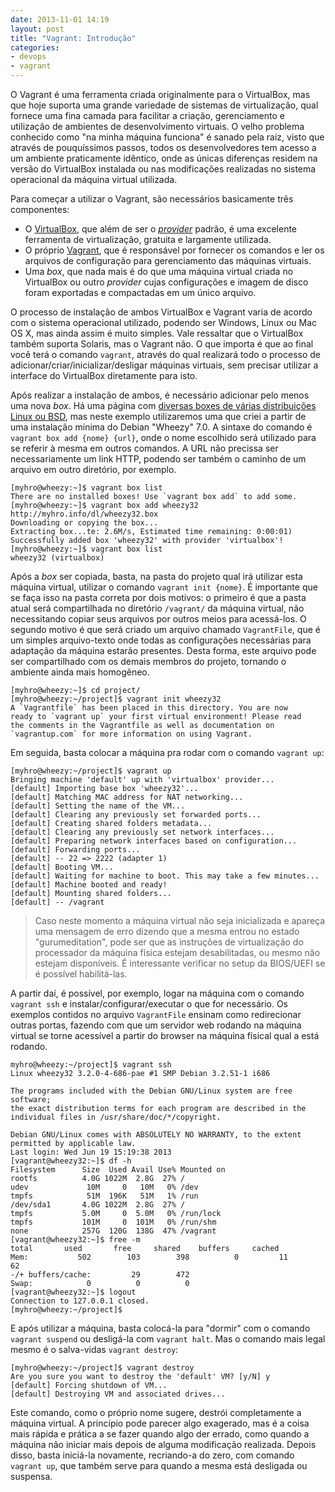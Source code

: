 ```yaml
---
date: 2013-11-01 14:19
layout: post
title: "Vagrant: Introdução"
categories: 
- devops
- vagrant
---
```


O Vagrant é uma ferramenta criada originalmente para o VirtualBox, mas que hoje suporta uma grande variedade de sistemas de virtualização, qual fornece uma fina camada para facilitar a criação, gerenciamento e utilização de ambientes de desenvolvimento virtuais. O velho problema conhecido como "na minha máquina funciona" é sanado pela raiz, visto que através de pouquíssimos passos, todos os desenvolvedores tem acesso a um ambiente praticamente idêntico, onde as únicas diferenças residem na versão do VirtualBox instalada ou nas modificações realizadas no sistema operacional da máquina virtual utilizada.

Para começar a utilizar o Vagrant, são necessários basicamente três componentes:

* O [VirtualBox](https://www.virtualbox.org/), que além de ser o [_provider_](http://docs.vagrantup.com/v2/providers/index.html) padrão, é uma excelente ferramenta de virtualização, gratuita e largamente utilizada.
* O próprio [Vagrant](http://www.vagrantup.com/), que é responsável por fornecer os comandos e ler os arquivos de configuração para gerenciamento das máquinas virtuais.
* Uma _box_, que nada mais é do que uma máquina virtual criada no VirtualBox ou outro _provider_ cujas configurações e imagem de disco foram exportadas e compactadas em um único arquivo.

O processo de instalação de ambos VirtualBox e Vagrant varia de acordo com o sistema operacional utilizado, podendo ser Windows, Linux ou Mac OS X, mas ainda assim é muito simples. Vale ressaltar que o VirtualBox também suporta Solaris, mas o Vagrant não. O que importa é que ao final você terá o comando `vagrant`, através do qual realizará todo o processo de adicionar/criar/inicializar/desligar máquinas virtuais, sem precisar utilizar a interface do VirtualBox diretamente para isto.

Após realizar a instalação de ambos, é necessário adicionar pelo menos uma nova _box_. Há uma página com [diversas boxes de várias distribuições Linux ou BSD](http://www.vagrantbox.es/), mas neste exemplo utilizaremos uma que criei a partir de uma instalação mínima do Debian "Wheezy" 7.0. A sintaxe do comando é `vagrant box add {nome} {url}`, onde o nome escolhido será utilizado para se referir à mesma em outros comandos. A URL não precissa ser necessariamente um link HTTP, podendo ser também o caminho de um arquivo em outro diretório, por exemplo.

    [myhro@wheezy:~]$ vagrant box list
    There are no installed boxes! Use `vagrant box add` to add some.
    [myhro@wheezy:~]$ vagrant box add wheezy32 http://myhro.info/dl/wheezy32.box 
    Downloading or copying the box...
    Extracting box...te: 2.6M/s, Estimated time remaining: 0:00:01)
    Successfully added box 'wheezy32' with provider 'virtualbox'!
    [myhro@wheezy:~]$ vagrant box list
    wheezy32 (virtualbox)

Após a _box_ ser copiada, basta, na pasta do projeto qual irá utilizar esta máquina virtual, utilizar o comando `vagrant init {nome}`. É importante que se faça isso na pasta correta por dois motivos: o primeiro é que a pasta atual será compartilhada no diretório `/vagrant/` da máquina virtual, não necessitando copiar seus arquivos por outros meios para acessá-los. O segundo motivo é que será criado um arquivo chamado `VagrantFile`, que é um simples arquivo-texto onde todas as configurações necessárias para adaptação da máquina estarão presentes. Desta forma, este arquivo pode ser compartilhado com os demais membros do projeto, tornando o ambiente ainda mais homogêneo.

    [myhro@wheezy:~]$ cd project/
    [myhro@wheezy:~/project]$ vagrant init wheezy32
    A `Vagrantfile` has been placed in this directory. You are now
    ready to `vagrant up` your first virtual environment! Please read
    the comments in the Vagrantfile as well as documentation on
    `vagrantup.com` for more information on using Vagrant.

Em seguida, basta colocar a máquina pra rodar com o comando `vagrant up`:

    [myhro@wheezy:~/project]$ vagrant up
    Bringing machine 'default' up with 'virtualbox' provider...
    [default] Importing base box 'wheezy32'...
    [default] Matching MAC address for NAT networking...
    [default] Setting the name of the VM...
    [default] Clearing any previously set forwarded ports...
    [default] Creating shared folders metadata...
    [default] Clearing any previously set network interfaces...
    [default] Preparing network interfaces based on configuration...
    [default] Forwarding ports...
    [default] -- 22 => 2222 (adapter 1)
    [default] Booting VM...
    [default] Waiting for machine to boot. This may take a few minutes...
    [default] Machine booted and ready!
    [default] Mounting shared folders...
    [default] -- /vagrant

> Caso neste momento a máquina virtual não seja inicializada e apareça uma mensagem de erro dizendo que a mesma entrou no estado "gurumeditation", pode ser que as instruções de virtualização do processador da máquina física estejam desabilitadas, ou mesmo não estejam disponíveis. É interessante verificar no setup da BIOS/UEFI se é possível habilitá-las.

A partir daí, é possível, por exemplo, logar na máquina com o comando `vagrant ssh` e instalar/configurar/executar o que for necessário. Os exemplos contidos no arquivo `VagrantFile` ensinam como redirecionar outras portas, fazendo com que um servidor web rodando na máquina virtual se torne acessível a partir do browser na máquina físical qual a está rodando.

    myhro@wheezy:~/project]$ vagrant ssh
    Linux wheezy32 3.2.0-4-686-pae #1 SMP Debian 3.2.51-1 i686

    The programs included with the Debian GNU/Linux system are free software;
    the exact distribution terms for each program are described in the
    individual files in /usr/share/doc/*/copyright.

    Debian GNU/Linux comes with ABSOLUTELY NO WARRANTY, to the extent
    permitted by applicable law.
    Last login: Wed Jun 19 15:19:38 2013
    [vagrant@wheezy32:~]$ df -h
    Filesystem      Size  Used Avail Use% Mounted on
    rootfs          4.0G 1022M  2.8G  27% /
    udev             10M     0   10M   0% /dev
    tmpfs            51M  196K   51M   1% /run
    /dev/sda1       4.0G 1022M  2.8G  27% /
    tmpfs           5.0M     0  5.0M   0% /run/lock
    tmpfs           101M     0  101M   0% /run/shm
    none            257G  120G  138G  47% /vagrant
    [vagrant@wheezy32:~]$ free -m
    total       used       free     shared    buffers     cached
    Mem:           502        103        398          0         11         62
    -/+ buffers/cache:         29        472
    Swap:            0          0          0
    [vagrant@wheezy32:~]$ logout
    Connection to 127.0.0.1 closed.
    [myhro@wheezy:~/project]$ 

E após utilizar a máquina, basta colocá-la para "dormir" com o comando `vagrant suspend` ou desligá-la com `vagrant halt`. Mas o comando mais legal mesmo é o salva-vidas `vagrant destroy`:

    [myhro@wheezy:~/project]$ vagrant destroy
    Are you sure you want to destroy the 'default' VM? [y/N] y
    [default] Forcing shutdown of VM...
    [default] Destroying VM and associated drives...

Este comando, como o próprio nome sugere, destrói completamente a máquina virtual. A princípio pode parecer algo exagerado, mas é a coisa mais rápida e prática a se fazer quando algo der errado, como quando a máquina não iniciar mais depois de alguma modificação realizada. Depois disso, basta iniciá-la novamente, recriando-a do zero, com comando `vagrant up`, que também serve para quando a mesma está desligada ou suspensa.
